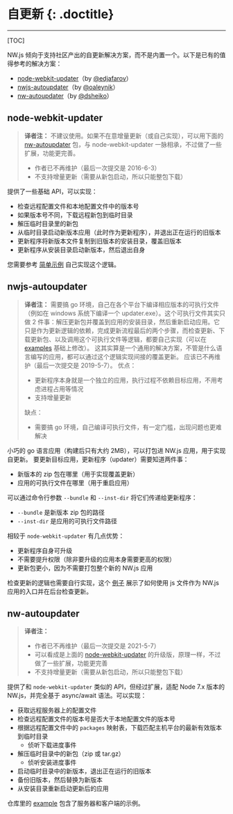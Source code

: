# 自更新 {: .doctitle}
---

[TOC]

NW.js 倾向于支持社区产出的自更新解决方案，而不是内置一个。以下是已有的值得参考的解决方案：
- [node-webkit-updater](https://github.com/edjafarov/node-webkit-updater)（by [@edjafarov](https://github.com/edjafarov)）
- [nwjs-autoupdater](https://github.com/oaleynik/nwjs-autoupdater)（by [@oaleynik](https://github.com/oaleynik)）
- [nw-autoupdater](https://github.com/dsheiko/nw-autoupdater)（by [@dsheiko](https://github.com/dsheiko)）

## node-webkit-updater

> **译者注：**
> 不建议使用。如果不在意增量更新（或自己实现），可以用下面的 [nw-autoupdater](#nw-autoupdater) 包，与 node-webkit-updater 一脉相承，不过做了一些扩展，功能更完善。
> - 作者已不再维护（最后一次提交是 2016-6-3）
> - 不支持增量更新（需要从新包启动，所以只能整包下载）

提供了一些基础 API，可以实现：

- 检查远程配置文件和本地配置文件中的版本号
- 如果版本号不同，下载远程新包到临时目录
- 解压临时目录里的新包
- 从临时目录启动新版本应用（此时作为更新程序），并退出正在运行的旧版本
- 更新程序将新版本文件复制到旧版本的安装目录，覆盖旧版本
- 更新程序从安装目录启动新版本，然后退出自身

您需要参考 [简单示例](https://github.com/edjafarov/node-webkit-updater/blob/master/examples/basic.js) 自己实现这个逻辑。

## nwjs-autoupdater

> **译者注：**
> 需要搞 go 环境，自己在各个平台下编译相应版本的可执行文件（例如在 windows 系统下编译一个 updater.exe）。这个可执行文件其实只做 2 件事：解压更新包并覆盖到应用的安装目录，然后重新启动应用。它只是作为更新逻辑的依赖，完成更新流程最后的两个步骤，而检查更新、下载更新包、以及调用这个可执行文件等逻辑，都要自己实现（可以在 [examples](https://github.com/oaleynik/nwjs-autoupdater) 基础上修改）。
> 这其实算是一个通用的解决方案，不管是什么语言编写的应用，都可以通过这个逻辑实现间接的覆盖更新。
> 应该已不再维护（最后一次提交是 2019-5-7）。
> 优点：
>
> - 更新程序本身就是一个独立的应用，执行过程不依赖目标应用，不用考虑进程占用等情况
> - 支持增量更新
>
> 缺点：
>
> - 需要搞 go 环境，自己编译可执行文件，有一定门槛，出现问题也更难解决

小巧的 go 语言应用（构建后只有大约 2MB），可以打包进 NW.js 应用，用于实现自更新。
要更新目标应用，更新程序（updater）需要知道两件事：

- 新版本的 zip 包在哪里（用于实现覆盖更新）
- 应用的可执行文件在哪里（用于重启应用）

可以通过命令行参数 `--bundle` 和 `--inst-dir` 将它们传递给更新程序：

- `--bundle` 是新版本 zip 包的路径
- `--inst-dir` 是应用的可执行文件路径

相较于 `node-webkit-updater` 有几点优势：

- 更新程序自身可升级
- 不需要提升权限（除非要升级的应用本身需要更高的权限）
- 更新包更小，因为不需要打包整个新的 NW.js 应用

检查更新的逻辑也需要自行实现，这个 [例子](https://github.com/oaleynik/nwjs-autoupdater/blob/master/examples/index.js) 展示了如何使用 js 文件作为 NW.js 应用的入口并在后台检查更新。

## nw-autoupdater

> **译者注：**
> - 作者已不再维护（最后一次提交是 2021-5-7）
> - 可以看成是上面的 [node-webkit-updater](#node-webkit-updater) 的升级版，原理一样，不过做了一些扩展，功能更完善
> - 不支持增量更新（需要从新包启动，所以只能整包下载）

提供了和 `node-webkit-updater` 类似的 API，但经过扩展，适配 Node 7.x 版本的 NW.js，并完全基于 async/await 语法。可以实现：
- 获取远程服务器上的配置文件
- 检查远程配置文件的版本号是否大于本地配置文件的版本号
- 根据远程配置文件中的 `packages` 映射表，下载匹配主机平台的最新有效版本到临时目录
  - 侦听下载进度事件
- 解压临时目录中的新包（zip 或 tar.gz）
  - 侦听安装进度事件
- 启动临时目录中的新版本，退出正在运行的旧版本
- 备份旧版本，然后替换为新版本
- 从安装目录重新启动更新后的应用

仓库里的 [example](https://github.com/dsheiko/nw-autoupdater) 包含了服务器和客户端的示例。
